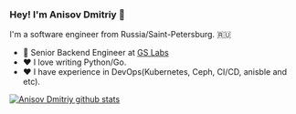 ### Hey! I'm Anisov Dmitriy 👋

I'm a software engineer from Russia/Saint-Petersburg. 🇷🇺

- 💼 Senior Backend Engineer at [GS Labs](https://gs-labs.ru/)
- ❤️ I love writing Python/Go. 
- ❤️ I have experience in DevOps(Kubernetes, Ceph, CI/CD, anisble and etc).

<a href="https://github.com/anuraghazra/github-readme-stats"><img align="center" src="https://github-readme-stats.vercel.app/api?username=anisov&show_icons=true&include_all_commits=true&theme=buefy&hide_border=true" alt="Anisov Dmitriy github stats" /></a><a href="https://github.com/anuraghazra/github-readme-stats">

<!---
anisov/anisov is a ✨ special ✨ repository because its `README.md` (this file) appears on your GitHub profile.
You can click the Preview link to take a look at your changes.
--->
